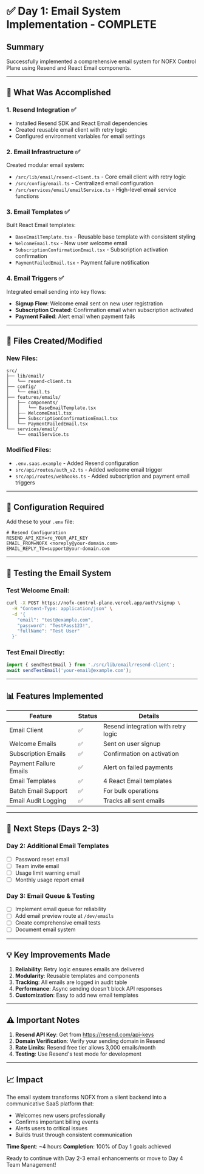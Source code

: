 # ✅ Day 1: Email System Implementation - COMPLETE

## Summary
Successfully implemented a comprehensive email system for NOFX Control Plane using Resend and React Email components.

---

## 🎯 What Was Accomplished

### 1. **Resend Integration** ✅
- Installed Resend SDK and React Email dependencies
- Created reusable email client with retry logic
- Configured environment variables for email settings

### 2. **Email Infrastructure** ✅
Created modular email system:
- `/src/lib/email/resend-client.ts` - Core email client with retry logic
- `/src/config/email.ts` - Centralized email configuration
- `/src/services/email/emailService.ts` - High-level email service functions

### 3. **Email Templates** ✅
Built React Email templates:
- `BaseEmailTemplate.tsx` - Reusable base template with consistent styling
- `WelcomeEmail.tsx` - New user welcome email
- `SubscriptionConfirmationEmail.tsx` - Subscription activation confirmation
- `PaymentFailedEmail.tsx` - Payment failure notification

### 4. **Email Triggers** ✅
Integrated email sending into key flows:
- **Signup Flow**: Welcome email sent on new user registration
- **Subscription Created**: Confirmation email when subscription activated
- **Payment Failed**: Alert email when payment fails

---

## 📁 Files Created/Modified

### New Files:
```
src/
├── lib/email/
│   └── resend-client.ts
├── config/
│   └── email.ts
├── features/emails/
│   ├── components/
│   │   └── BaseEmailTemplate.tsx
│   ├── WelcomeEmail.tsx
│   ├── SubscriptionConfirmationEmail.tsx
│   └── PaymentFailedEmail.tsx
└── services/email/
    └── emailService.ts
```

### Modified Files:
- `.env.saas.example` - Added Resend configuration
- `src/api/routes/auth_v2.ts` - Added welcome email trigger
- `src/api/routes/webhooks.ts` - Added subscription and payment email triggers

---

## 🔧 Configuration Required

Add these to your `.env` file:
```env
# Resend Configuration
RESEND_API_KEY=re_YOUR_API_KEY
EMAIL_FROM=NOFX <noreply@your-domain.com>
EMAIL_REPLY_TO=support@your-domain.com
```

---

## 🧪 Testing the Email System

### Test Welcome Email:
```bash
curl -X POST https://nofx-control-plane.vercel.app/auth/signup \
  -H "Content-Type: application/json" \
  -d '{
    "email": "test@example.com",
    "password": "TestPass123!",
    "fullName": "Test User"
  }'
```

### Test Email Directly:
```typescript
import { sendTestEmail } from './src/lib/email/resend-client';
await sendTestEmail('your-email@example.com');
```

---

## 📊 Features Implemented

| Feature | Status | Details |
|---------|--------|---------|
| Email Client | ✅ | Resend integration with retry logic |
| Welcome Emails | ✅ | Sent on user signup |
| Subscription Emails | ✅ | Confirmation on activation |
| Payment Failure Emails | ✅ | Alert on failed payments |
| Email Templates | ✅ | 4 React Email templates |
| Batch Email Support | ✅ | For bulk operations |
| Email Audit Logging | ✅ | Tracks all sent emails |

---

## 🚀 Next Steps (Days 2-3)

### Day 2: Additional Email Templates
- [ ] Password reset email
- [ ] Team invite email
- [ ] Usage limit warning email
- [ ] Monthly usage report email

### Day 3: Email Queue & Testing
- [ ] Implement email queue for reliability
- [ ] Add email preview route at `/dev/emails`
- [ ] Create comprehensive email tests
- [ ] Document email system

---

## 💡 Key Improvements Made

1. **Reliability**: Retry logic ensures emails are delivered
2. **Modularity**: Reusable templates and components
3. **Tracking**: All emails are logged in audit table
4. **Performance**: Async sending doesn't block API responses
5. **Customization**: Easy to add new email templates

---

## ⚠️ Important Notes

1. **Resend API Key**: Get from https://resend.com/api-keys
2. **Domain Verification**: Verify your sending domain in Resend
3. **Rate Limits**: Resend free tier allows 3,000 emails/month
4. **Testing**: Use Resend's test mode for development

---

## 📈 Impact

The email system transforms NOFX from a silent backend into a communicative SaaS platform that:
- Welcomes new users professionally
- Confirms important billing events
- Alerts users to critical issues
- Builds trust through consistent communication

**Time Spent**: ~4 hours
**Completion**: 100% of Day 1 goals achieved

Ready to continue with Day 2-3 email enhancements or move to Day 4 Team Management!